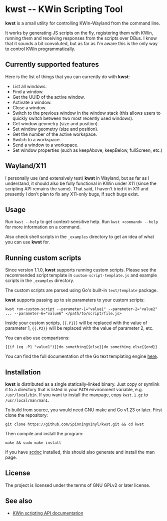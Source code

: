 # kwst -- KWin Scripting Tool

**kwst** is a small utility for controlling KWin-Wayland from the command line. 

It works by generating JS scripts on the fly, registering them with KWin, running them and receiving responses from the scripts over DBus. I know that it sounds a bit convoluted, but as far as I'm aware this is the only way to control KWin programmatically.

## Currently supported features

Here is the list of things that you can currently do with **kwst**:

- List all windows.
- Find a window.
- Get the UUID of the active window.
- Activate a window.
- Close a window.
- Switch to the previous window in the window stack (this allows users to quickly switch between two most recently used windows).
- Get window geometry (size and position).
- Set window geometry (size and position).
- Get the number of the active workspace.
- Switch to a workspace.
- Send a window to a workspace.
- Set window properties (such as keepAbove, keepBelow, fullScreen, etc.)

## Wayland/X11

I personally use (and extensively test) **kwst** in Wayland, but as far as I understand, it should also be fully functional in KWin under X11 (since the scripting API remains the same). That said, I haven't tried it in X11 and presently I don't plan to fix any X11-only bugs, if such bugs exist.

## Usage

Run `kwst --help` to get context-sensitive help. Run `kwst <command> --help` for more information on a command.

Also check shell scripts in the `_examples` directory to get an idea of what you can use **kwst** for.

## Running custom scripts

Since version 1.1.0, **kwst** supports running custom scripts. Please see the recommended script template in `custom-script-template.js` and example scripts in the `_examples` directory.

The custom scripts are parsed using Go's built-in `text/template` package. 

**kwst** supports passing up to six parameters to your custom scripts: 

```
kwst run-custom-script --parameter-1="value1" --parameter-2="value2" ... --parameter-6="value6" </path/to/script/file.js>
```

Inside your custom scripts, `{{.P1}}` will be replaced with the value of parameter 1, `{{.P2}}` will be replaced with the value of parameter 2, etc.

You can also use comparisons:

```
{{if (eq .P1 "value1")}}do something{{else}}do something else{{end}}
```

You can find the full documentation of the Go text templating engine [here](https://pkg.go.dev/text/template).

## Installation

**kwst** is distributed as a single statically-linked binary. Just copy or symlink it to a directory that is listed in your `PATH` environment variable, e.g. `/usr/local/bin`. If you want to install the manpage, copy `kwst.1.gz` to `/usr/local/man/man1`.

To build from source, you would need GNU make and Go v1.23 or later. First clone the repository:

```
git clone https://github.com/SpinningVinyl/kwst.git && cd kwst
```

Then compile and install the program:

```
make && sudo make install
```

If you have [scdoc](https://git.sr.ht/~sircmpwn/scdoc) installed, this should also generate and install the man page.

## License

The project is licensed under the terms of GNU GPLv2 or later license.

## See also

- [KWin scripting API documentation](https://develop.kde.org/docs/plasma/kwin/api/)
